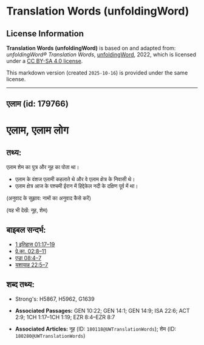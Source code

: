 # Translation Words (unfoldingWord)

## License Information

**Translation Words (unfoldingWord)** is based on and adapted from: _unfoldingWord® Translation Words_, [unfoldingWord](https://unfoldingword.org/utw), 2022, which is licensed under a [CC BY-SA 4.0 license](https://creativecommons.org/licenses/by-sa/4.0/legalcode.en).

This markdown version (created `2025-10-16`) is provided under the same license.



--------------------------------

## एलाम (id: 179766)

एलाम, एलाम लोग
==============

तथ्य:
-----

एलाम शेम का पुत्र और नूह का पोता था।

* एलाम के वंशज एलामी कहलाते थे और वे एलाम क्षेत्र के निवासी थे।
* एलाम क्षेत्र आज के पश्चमी ईरान में हिद्देकेल नदी के दक्षिण पूर्व में था।

(अनुवाद के सुझाव: नामों का अनुवाद कैसे करें)

(यह भी देखें: नूह, शेम)

बाइबल सन्दर्भ:
--------------

* [1 इतिहास 01:17–19](https://ref.ly/1Chr0:0)
* [प्रे.का. 02:8–11](https://ref.ly/Acts2:8-Acts2:11)
* [एज्रा 08:4–7](https://ref.ly/Ezra8:4-Ezra8:7)
* [यशायाह 22:5–7](https://ref.ly/Isa22:5-Isa22:7)

शब्द तथ्य:
----------

* Strong's: H5867, H5962, G1639

* **Associated Passages:** GEN 10:22; GEN 14:1; GEN 14:9; ISA 22:6; ACT 2:9; 1CH 1:17–1CH 1:19; EZR 8:4–EZR 8:7
* **Associated Articles:** नूह (ID: `180118@UWTranslationWords`); शेम (ID: `180280@UWTranslationWords`)

